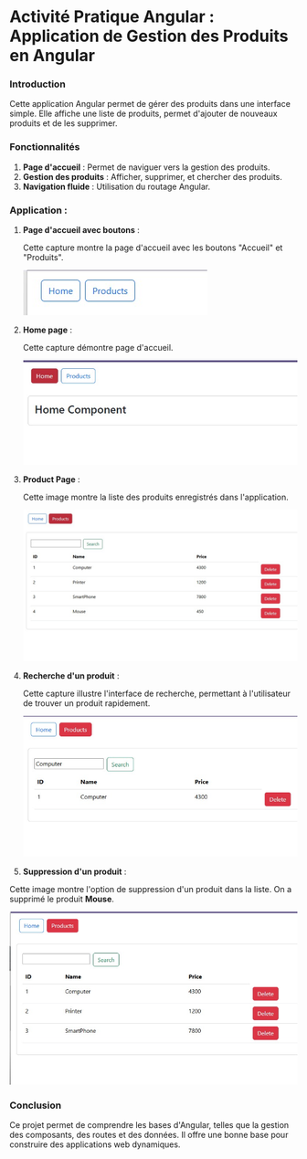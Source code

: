 # Activité Pratique Angular : Application de Gestion des Produits en Angular


### Introduction
Cette application Angular permet de gérer des produits dans une interface simple. Elle affiche une liste de produits, permet d'ajouter de nouveaux produits et de les supprimer.

### Fonctionnalités

1. **Page d'accueil** : Permet de naviguer vers la gestion des produits.
2. **Gestion des produits** : Afficher, supprimer, et chercher des produits.
3. **Navigation fluide** : Utilisation du routage Angular.



### Application :

1. **Page d'accueil avec boutons** :  

   Cette capture montre la page d'accueil avec les boutons "Accueil" et "Produits".
   
   ![Page d'accueil1](captures/1)  

5. **Home page** :  

   Cette capture démontre page d'accueil.
   
   ![Page d'accueil](captures/2)  

7. **Product Page** :  

   Cette image montre la liste des produits enregistrés dans l'application.
   
   ![Gestion des produits](captures/3)  
  
9. **Recherche d'un produit** :  

   Cette capture illustre l'interface de recherche, permettant à l'utilisateur de trouver un produit rapidement.
   
   ![Recherche de produit](captures/4)  

11. **Suppression d'un produit** :  

   Cette image montre l'option de suppression d'un produit dans la liste. On a supprimé le produit **Mouse**.
   
   ![Suppression d'un produit](captures/5)  

### Conclusion

Ce projet permet de comprendre les bases d'Angular, telles que la gestion des composants, des routes et des données. Il offre une bonne base pour construire des applications web dynamiques.
